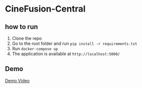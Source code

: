 # CineFusion-Central

## how to run
1. Clone the repo
2. Go to the root folder and run `pip install -r requirements.txt`
3. Run `docker-compose up`
4. The application is available at `http://localhost:5000/`

## Demo

[Demo Video](https://drive.google.com/file/d/1cF8sfoRb388WvCRnIA5u5HCaUrD1FV4Z/view?usp=drive_link)
